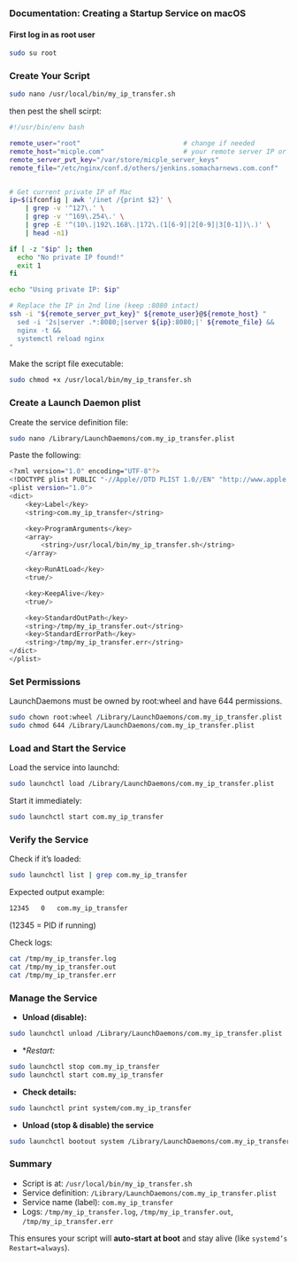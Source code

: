 ### Documentation: Creating a Startup Service on macOS

#### First log in as root user
```bash
sudo su root
```

### Create Your Script
```bash
sudo nano /usr/local/bin/my_ip_transfer.sh
```
then pest the shell scirpt:
```bash
#!/usr/bin/env bash

remote_user="root"                          # change if needed
remote_host="micple.com"                    # your remote server IP or domain
remote_server_pvt_key="/var/store/micple_server_keys"
remote_file="/etc/nginx/conf.d/others/jenkins.somacharnews.com.conf"


# Get current private IP of Mac
ip=$(ifconfig | awk '/inet /{print $2}' \
    | grep -v '^127\.' \
    | grep -v '^169\.254\.' \
    | grep -E '^(10\.|192\.168\.|172\.(1[6-9]|2[0-9]|3[0-1])\.)' \
    | head -n1)

if [ -z "$ip" ]; then
  echo "No private IP found!"
  exit 1
fi

echo "Using private IP: $ip"

# Replace the IP in 2nd line (keep :8080 intact)
ssh -i "${remote_server_pvt_key}" ${remote_user}@${remote_host} "
  sed -i '2s|server .*:8080;|server ${ip}:8080;|' ${remote_file} &&
  nginx -t &&
  systemctl reload nginx
"

```

Make the script file executable:
```bash
sudo chmod +x /usr/local/bin/my_ip_transfer.sh
```
### Create a Launch Daemon plist

Create the service definition file:

```bash
sudo nano /Library/LaunchDaemons/com.my_ip_transfer.plist
```

Paste the following:

```bash
<?xml version="1.0" encoding="UTF-8"?>
<!DOCTYPE plist PUBLIC "-//Apple//DTD PLIST 1.0//EN" "http://www.apple.com/DTDs/PropertyList-1.0.dtd">
<plist version="1.0">
<dict>
    <key>Label</key>
    <string>com.my_ip_transfer</string>

    <key>ProgramArguments</key>
    <array>
        <string>/usr/local/bin/my_ip_transfer.sh</string>
    </array>

    <key>RunAtLoad</key>
    <true/>

    <key>KeepAlive</key>
    <true/>

    <key>StandardOutPath</key>
    <string>/tmp/my_ip_transfer.out</string>
    <key>StandardErrorPath</key>
    <string>/tmp/my_ip_transfer.err</string>
</dict>
</plist>

```

### Set Permissions
LaunchDaemons must be owned by root:wheel and have 644 permissions.

```bash
sudo chown root:wheel /Library/LaunchDaemons/com.my_ip_transfer.plist
sudo chmod 644 /Library/LaunchDaemons/com.my_ip_transfer.plist

```

### Load and Start the Service

Load the service into launchd:
```bash
sudo launchctl load /Library/LaunchDaemons/com.my_ip_transfer.plist
```
Start it immediately:
```bash
sudo launchctl start com.my_ip_transfer
```

### Verify the Service

Check if it’s loaded:
```bash
sudo launchctl list | grep com.my_ip_transfer
```

Expected output example:
```bash
12345   0   com.my_ip_transfer
```
(12345 = PID if running)

Check logs:
```bash
cat /tmp/my_ip_transfer.log
cat /tmp/my_ip_transfer.out
cat /tmp/my_ip_transfer.err
```

### Manage the Service
- **Unload (disable):**
```bash
sudo launchctl unload /Library/LaunchDaemons/com.my_ip_transfer.plist
```
- **Restart:*
```bash
sudo launchctl stop com.my_ip_transfer
sudo launchctl start com.my_ip_transfer
```
- **Check details:**
```bash
sudo launchctl print system/com.my_ip_transfer
```
- **Unload (stop & disable) the service**
```bash
sudo launchctl bootout system /Library/LaunchDaemons/com.my_ip_transfer.plist
```

### Summary
- Script is at: `/usr/local/bin/my_ip_transfer.sh`
- Service definition: `/Library/LaunchDaemons/com.my_ip_transfer.plist`
- Service name (label): `com.my_ip_transfer`
- Logs: `/tmp/my_ip_transfer.log`, `/tmp/my_ip_transfer.out`, `/tmp/my_ip_transfer.err`

This ensures your script will **auto-start at boot** and stay alive (like `systemd’s Restart=always`).